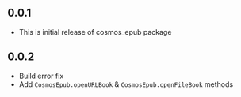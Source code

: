 ## 0.0.1

* This is initial release of cosmos_epub package

## 0.0.2

* Build error fix
* Add `CosmosEpub.openURLBook` & `CosmosEpub.openFileBook` methods